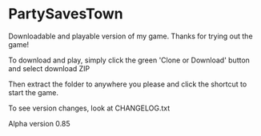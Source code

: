 # PartySavesTown
Downloadable and playable version of my game.
Thanks for trying out the game!

To download and play, simply click the green 'Clone or Download' button and select download ZIP

Then extract the folder to anywhere you please and click the shortcut to start the game.

To see version changes, look at CHANGELOG.txt

Alpha version 0.85
